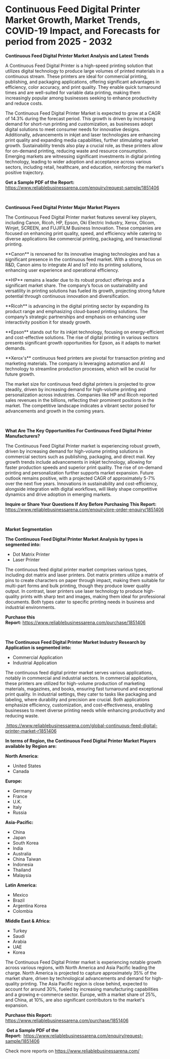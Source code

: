 <p><h1>Continuous Feed Digital Printer Market Growth, Market Trends, COVID-19 Impact, and Forecasts for period from 2025 - 2032</h1></p><p><strong>Continuous Feed Digital Printer Market Analysis and Latest Trends</strong></p>
<p><p>A Continuous Feed Digital Printer is a high-speed printing solution that utilizes digital technology to produce large volumes of printed materials in a continuous stream. These printers are ideal for commercial printing, publishing, and packaging applications, offering significant advantages in efficiency, color accuracy, and print quality. They enable quick turnaround times and are well-suited for variable data printing, making them increasingly popular among businesses seeking to enhance productivity and reduce costs.</p><p>The Continuous Feed Digital Printer Market is expected to grow at a CAGR of 14.3% during the forecast period. This growth is driven by increasing demand for short-run printing and customization, as businesses adopt digital solutions to meet consumer needs for innovative designs. Additionally, advancements in inkjet and laser technologies are enhancing print quality and expanding media capabilities, further stimulating market growth. Sustainability trends also play a crucial role, as these printers allow for on-demand printing, reducing waste and resource consumption. Emerging markets are witnessing significant investments in digital printing technology, leading to wider adoption and acceptance across various sectors, including retail, healthcare, and education, reinforcing the market's positive trajectory.</p></p>
<p><strong>Get a Sample PDF of the Report:&nbsp;</strong> <a href="https://www.reliablebusinessarena.com/enquiry/request-sample/1851406?utm_campaign=2138&utm_medium=2&utm_source=Github&utm_content=ia&utm_term=26032025&utm_id=continuous-feed-digital-printer">https://www.reliablebusinessarena.com/enquiry/request-sample/1851406</a></p>
<p>&nbsp;</p>
<p><strong>Continuous Feed Digital Printer Major Market Players</strong></p>
<p><p>The Continuous Feed Digital Printer market features several key players, including Canon, Ricoh, HP, Epson, Oki Electric Industry, Xerox, Olicom, Winjet, SCREEN, and FUJIFILM Business Innovation. These companies are focused on enhancing print quality, speed, and efficiency while catering to diverse applications like commercial printing, packaging, and transactional printing.</p><p>**Canon** is renowned for its innovative imaging technologies and has a significant presence in the continuous feed market. With a strong focus on R&D, Canon aims to integrate AI and IoT into its printing solutions, enhancing user experience and operational efficiency. </p><p>**HP** remains a leader due to its robust product offerings and a significant market share. The company’s focus on sustainability and versatility in printing solutions has fueled its growth, projecting strong future potential through continuous innovation and diversification.</p><p>**Ricoh** is advancing in the digital printing sector by expanding its product range and emphasizing cloud-based printing solutions. The company’s strategic partnerships and emphasis on enhancing user interactivity position it for steady growth.</p><p>**Epson** stands out for its inkjet technology, focusing on energy-efficient and cost-effective solutions. The rise of digital printing in various sectors presents significant growth opportunities for Epson, as it adapts to market demands.</p><p>**Xerox's** continuous feed printers are pivotal for transaction printing and marketing materials. The company is leveraging automation and AI technology to streamline production processes, which will be crucial for future growth.</p><p>The market size for continuous feed digital printers is projected to grow steadily, driven by increasing demand for high-volume printing and personalization across industries. Companies like HP and Ricoh reported sales revenues in the billions, reflecting their prominent positions in the market. The competitive landscape indicates a vibrant sector poised for advancements and growth in the coming years.</p></p>
<p>&nbsp;</p>
<p><strong>What Are The Key Opportunities For Continuous Feed Digital Printer Manufacturers?</strong></p>
<p><p>The Continuous Feed Digital Printer market is experiencing robust growth, driven by increasing demand for high-volume printing solutions in commercial sectors such as publishing, packaging, and direct mail. Key growth trends include advancements in inkjet technology, allowing for faster production speeds and superior print quality. The rise of on-demand printing and personalization further supports market expansion. Future outlook remains positive, with a projected CAGR of approximately 5-7% over the next five years. Innovations in sustainability and cost-efficiency, alongside integration with digital workflows, will likely shape competitive dynamics and drive adoption in emerging markets.</p></p>
<p><strong>Inquire or Share Your Questions If Any Before Purchasing This Report:</strong> <a href="https://www.reliablebusinessarena.com/enquiry/pre-order-enquiry/1851406?utm_campaign=2138&utm_medium=2&utm_source=Github&utm_content=ia&utm_term=26032025&utm_id=continuous-feed-digital-printer">https://www.reliablebusinessarena.com/enquiry/pre-order-enquiry/1851406</a></p>
<p>&nbsp;</p>
<p><strong>Market Segmentation</strong></p>
<p><strong>The Continuous Feed Digital Printer Market Analysis by types is segmented into:</strong></p>
<p><ul><li>Dot Matrix Printer</li><li>Laser Printer</li></ul></p>
<p><p>The continuous feed digital printer market comprises various types, including dot matrix and laser printers. Dot matrix printers utilize a matrix of pins to create characters on paper through impact, making them suitable for multi-part forms and bulk printing, though they produce lower quality output. In contrast, laser printers use laser technology to produce high-quality prints with sharp text and images, making them ideal for professional documents. Both types cater to specific printing needs in business and industrial environments.</p></p>
<p><strong>Purchase this Report:&nbsp;</strong><a href="https://www.reliablebusinessarena.com/purchase/1851406?utm_campaign=2138&utm_medium=2&utm_source=Github&utm_content=ia&utm_term=26032025&utm_id=continuous-feed-digital-printer">https://www.reliablebusinessarena.com/purchase/1851406</a></p>
<p>&nbsp;</p>
<p><strong>The Continuous Feed Digital Printer Market Industry Research by Application is segmented into:</strong></p>
<p><ul><li>Commercial Application</li><li>Industrial Application</li></ul></p>
<p><p>The continuous feed digital printer market serves various applications, notably in commercial and industrial sectors. In commercial applications, these printers are utilized for high-volume production of marketing materials, magazines, and books, ensuring fast turnaround and exceptional print quality. In industrial settings, they cater to tasks like packaging and labeling, where durability and precision are crucial. Both applications emphasize efficiency, customization, and cost-effectiveness, enabling businesses to meet diverse printing needs while enhancing productivity and reducing waste.</p></p>
<p><a href="https://www.reliablebusinessarena.com/global-continuous-feed-digital-printer-market-r1851406?utm_campaign=2138&utm_medium=2&utm_source=Github&utm_content=ia&utm_term=26032025&utm_id=continuous-feed-digital-printer">&nbsp;https://www.reliablebusinessarena.com/global-continuous-feed-digital-printer-market-r1851406</a></p>
<p><strong>In terms of Region, the Continuous Feed Digital Printer Market Players available by Region are:</strong></p>
<p>
    <p> <strong> North America: </strong>
        <ul>
            <li>United States</li>
            <li>Canada</li>
        </ul>
        </p> 
    <p> <strong> Europe: </strong>
        <ul>
            <li>Germany</li>
            <li>France</li>
            <li>U.K.</li>
            <li>Italy</li>
            <li>Russia</li>
        </ul>
        </p> 
    <p> <strong> Asia-Pacific: </strong>
        <ul>
            <li>China</li>
            <li>Japan</li>
            <li>South Korea</li>
            <li>India</li>
            <li>Australia</li>
            <li>China Taiwan</li>
            <li>Indonesia</li>
            <li>Thailand</li>
            <li>Malaysia</li>
        </ul>
        </p> 
    <p> <strong> Latin America: </strong>
        <ul>
            <li>Mexico</li>
            <li>Brazil</li>
            <li>Argentina Korea</li>
            <li>Colombia</li>
        </ul>
        </p> 
    <p> <strong> Middle East & Africa: </strong>
        <ul>
            <li>Turkey</li>
            <li>Saudi</li>
            <li>Arabia</li>
            <li>UAE</li>
            <li>Korea</li>
        </ul>
    </p>
    </p>
<p><p>The Continuous Feed Digital Printer market is experiencing notable growth across various regions, with North America and Asia Pacific leading the charge. North America is projected to capture approximately 35% of the market share, driven by technological advancements and demand for high-quality printing. The Asia Pacific region is close behind, expected to account for around 30%, fueled by increasing manufacturing capabilities and a growing e-commerce sector. Europe, with a market share of 25%, and China, at 10%, are also significant contributors to the market's expansion.</p></p>
<p><strong>Purchase this Report: </strong><a href="https://www.reliablebusinessarena.com/purchase/1851406?utm_campaign=2138&utm_medium=2&utm_source=Github&utm_content=ia&utm_term=26032025&utm_id=continuous-feed-digital-printer">https://www.reliablebusinessarena.com/purchase/1851406</a></p>
<p>&nbsp;<strong>Get a Sample PDF of the Report:&nbsp;&nbsp;</strong><a href="https://www.reliablebusinessarena.com/enquiry/request-sample/1851406?utm_campaign=2138&utm_medium=2&utm_source=Github&utm_content=ia&utm_term=26032025&utm_id=continuous-feed-digital-printer">https://www.reliablebusinessarena.com/enquiry/request-sample/1851406</a></p>
<p><strong></strong></p>
<p>Check more reports on <a href="https://www.reliablebusinessarena.com/?utm_campaign=2138&utm_medium=2&utm_source=Github&utm_content=ia&utm_term=26032025&utm_id=continuous-feed-digital-printer">https://www.reliablebusinessarena.com/</a></p>